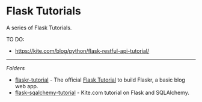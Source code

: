 # Flask Tutorials

A series of Flask Tutorials.

TO DO:
- https://kite.com/blog/python/flask-restful-api-tutorial/

---

_Folders_ 

- [flaskr-tutorial] - The official [Flask Tutorial] to build Flaskr, a basic blog web app.
- [flask-sqalchemy-tutorial] - Kite.com tutorial on Flask and SQLAlchemy.

[//]: # (Reference links)


[Flask Tutorial]: https://flask.palletsprojects.com/en/1.1.x/tutorial/


[flaskr-tutorial]: flaskr-tutorial/
[flask-sqalchemy-tutorial]: flask-sqlalchemy-tutorial/
